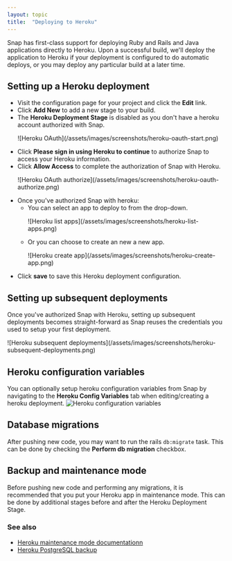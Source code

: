 ```yaml
---
layout: topic
title:  "Deploying to Heroku"
---
```


Snap has first-class support for deploying Ruby and Rails and Java applications directly to Heroku. Upon a successful build, we'll deploy the application to Heroku if your deployment is configured to do automatic deploys, or you may deploy any particular build at a later time.

<h2>
  Setting up a Heroku deployment
  <a class="anchor" href="#settting-up-a-heroku-deployment">
     <i class="icon icon-link"></i>
   </a>
</h2>

* Visit the configuration page for your project and click the **Edit** link.
* Click **Add New** to add a new stage to your build.
* The **Heroku Deployment Stage** is disabled as you don't have a heroku account authorized with Snap.
  <p>![Heroku OAuth](/assets/images/screenshots/heroku-oauth-start.png)</p>
* Click **Please sign in using Heroku to continue** to authorize Snap to access your Heroku information.
* Click **Allow Access** to complete the authorization of Snap with Heroku.
  <p>![Heroku OAuth authorize](/assets/images/screenshots/heroku-oauth-authorize.png)</p>
* Once you've authorized Snap with heroku:
  * You can select an app to deploy to from the drop-down.
    <p>![Heroku list apps](/assets/images/screenshots/heroku-list-apps.png)</p>
  * Or you can choose to create an new a new app.
    <p>![Heroku create app](/assets/images/screenshots/heroku-create-app.png)</p>
* Click **save** to save this Heroku deployment configuration.

## Setting up subsequent deployments

Once you've authorized Snap with Heroku, setting up subsequent deployments becomes straight-forward as Snap reuses the credentials you used to setup your first deployment.
<p>![Heroku subsequent deployments](/assets/images/screenshots/heroku-subsequent-deployments.png)</p>

## Heroku configuration variables

You can optionally setup heroku configuration variables from Snap by navigating to the **Heroku Config Variables** tab when editing/creating a heroku deployment.
![Heroku configuration variables](/assets/images/screenshots/heroku-deployment-config-vars.png)

## Database migrations

After pushing new code, you may want to run the rails `db:migrate` task. This can be done by checking the **Perform db migration** checkbox.

## Backup and maintenance mode

Before pushing new code and performing any migrations, it is recommended that you put your Heroku app in maintenance mode. This can be done by additional stages before and after the Heroku Deployment Stage.

### See also

* [Heroku maintenance mode documentationn](https://devcenter.heroku.com/articles/maintenance-mode)
* [Heroku PostgreSQL backup](https://devcenter.heroku.com/articles/pgbackups)
